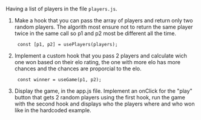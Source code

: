 Having a list of players in the file `players.js`.

1. Make a hook that you can pass the array of players and return only two random players. The algorith most ensure not to return the same player twice in the same call so p1 and p2 most be different all the time.

        const [p1, p2] = usePlayers(players);
 

2. Implement a custom hook that you pass 2 players and calculate wich one won based on their elo rating, the one with more elo has more chances and the chances are proporcial to the elo.

        const winner = useGame(p1, p2);

3. Display the game, in the app.js file. Implement an onClick for the "play" button that gets 2 random players using the first hook, run the game with the second hook and displays who the players where and who won like in the hardcoded example.

